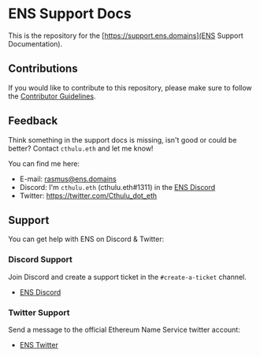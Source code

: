 # ENS Support Docs
This is the repository for the [https://support.ens.domains](ENS Support Documentation).

## Contributions
If you would like to contribute to this repository, please make sure to follow the [Contributor Guidelines](https://support.ens.domains/docs/faq/contributor-guidelines).

## Feedback
Think something in the support docs is missing, isn't good or could be better? Contact `cthulu.eth` and let me know!

You can find me here:

 - E-mail: rasmus@ens.domains
 - Discord: I'm `cthulu.eth` (cthulu.eth#1311) in the [ENS Discord](https://chat.ens.domains)
 - Twitter: https://twitter.com/Cthulu_dot_eth

## Support
 You can get help with ENS on Discord & Twitter:

### Discord Support
Join Discord and create a support ticket in the `#create-a-ticket` channel.
 - [ENS Discord](https://chat.ens.domains)

### Twitter Support
Send a message to the official Ethereum Name Service twitter account:
 - [ENS Twitter](https://twitter.com/ensdomains)

